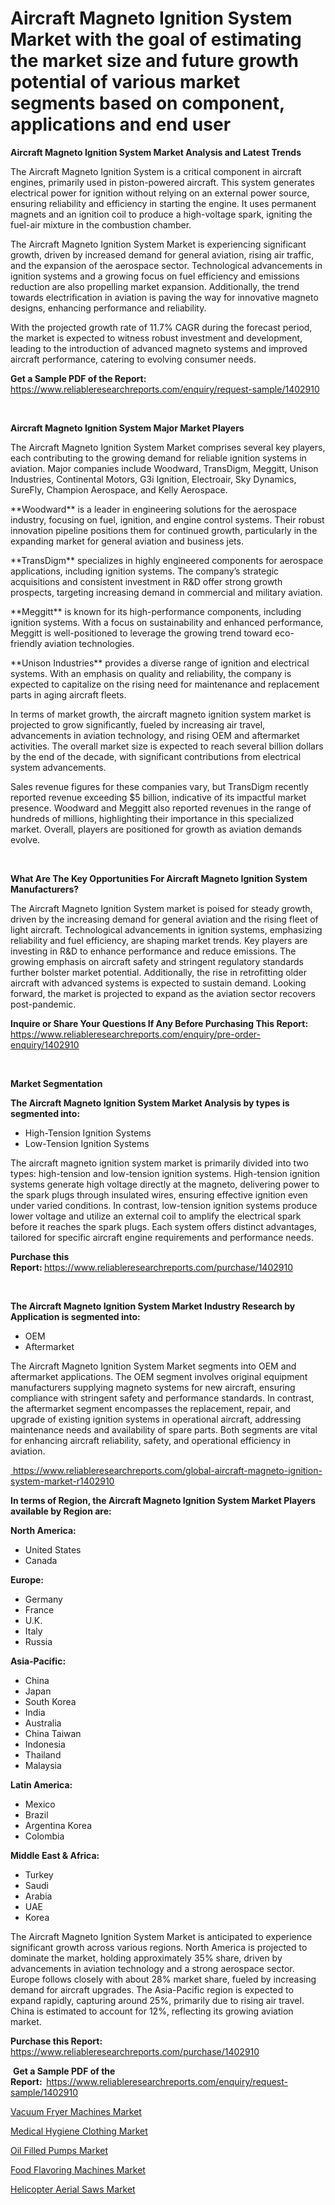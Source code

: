 <p><h1>Aircraft Magneto Ignition System Market with the goal of estimating the market size and future growth potential of various market segments based on component, applications and end user</h1></p><p><strong>Aircraft Magneto Ignition System Market Analysis and Latest Trends</strong></p>
<p><p>The Aircraft Magneto Ignition System is a critical component in aircraft engines, primarily used in piston-powered aircraft. This system generates electrical power for ignition without relying on an external power source, ensuring reliability and efficiency in starting the engine. It uses permanent magnets and an ignition coil to produce a high-voltage spark, igniting the fuel-air mixture in the combustion chamber. </p><p>The Aircraft Magneto Ignition System Market is experiencing significant growth, driven by increased demand for general aviation, rising air traffic, and the expansion of the aerospace sector. Technological advancements in ignition systems and a growing focus on fuel efficiency and emissions reduction are also propelling market expansion. Additionally, the trend towards electrification in aviation is paving the way for innovative magneto designs, enhancing performance and reliability. </p><p>With the projected growth rate of 11.7% CAGR during the forecast period, the market is expected to witness robust investment and development, leading to the introduction of advanced magneto systems and improved aircraft performance, catering to evolving consumer needs.</p></p>
<p><strong>Get a Sample PDF of the Report:&nbsp;</strong> <a href="https://www.reliableresearchreports.com/enquiry/request-sample/1402910?utm_campaign=1595&utm_medium=2&utm_source=Github&utm_content=ia&utm_term=23102024&utm_id=aircraft-magneto-ignition-system">https://www.reliableresearchreports.com/enquiry/request-sample/1402910</a></p>
<p>&nbsp;</p>
<p><strong>Aircraft Magneto Ignition System Major Market Players</strong></p>
<p><p>The Aircraft Magneto Ignition System Market comprises several key players, each contributing to the growing demand for reliable ignition systems in aviation. Major companies include Woodward, TransDigm, Meggitt, Unison Industries, Continental Motors, G3i Ignition, Electroair, Sky Dynamics, SureFly, Champion Aerospace, and Kelly Aerospace.</p><p>**Woodward** is a leader in engineering solutions for the aerospace industry, focusing on fuel, ignition, and engine control systems. Their robust innovation pipeline positions them for continued growth, particularly in the expanding market for general aviation and business jets.</p><p>**TransDigm** specializes in highly engineered components for aerospace applications, including ignition systems. The company’s strategic acquisitions and consistent investment in R&D offer strong growth prospects, targeting increasing demand in commercial and military aviation.</p><p>**Meggitt** is known for its high-performance components, including ignition systems. With a focus on sustainability and enhanced performance, Meggitt is well-positioned to leverage the growing trend toward eco-friendly aviation technologies.</p><p>**Unison Industries** provides a diverse range of ignition and electrical systems. With an emphasis on quality and reliability, the company is expected to capitalize on the rising need for maintenance and replacement parts in aging aircraft fleets.</p><p>In terms of market growth, the aircraft magneto ignition system market is projected to grow significantly, fueled by increasing air travel, advancements in aviation technology, and rising OEM and aftermarket activities. The overall market size is expected to reach several billion dollars by the end of the decade, with significant contributions from electrical system advancements.</p><p>Sales revenue figures for these companies vary, but TransDigm recently reported revenue exceeding $5 billion, indicative of its impactful market presence. Woodward and Meggitt also reported revenues in the range of hundreds of millions, highlighting their importance in this specialized market. Overall, players are positioned for growth as aviation demands evolve.</p></p>
<p>&nbsp;</p>
<p><strong>What Are The Key Opportunities For Aircraft Magneto Ignition System Manufacturers?</strong></p>
<p><p>The Aircraft Magneto Ignition System market is poised for steady growth, driven by the increasing demand for general aviation and the rising fleet of light aircraft. Technological advancements in ignition systems, emphasizing reliability and fuel efficiency, are shaping market trends. Key players are investing in R&D to enhance performance and reduce emissions. The growing emphasis on aircraft safety and stringent regulatory standards further bolster market potential. Additionally, the rise in retrofitting older aircraft with advanced systems is expected to sustain demand. Looking forward, the market is projected to expand as the aviation sector recovers post-pandemic.</p></p>
<p><strong>Inquire or Share Your Questions If Any Before Purchasing This Report:</strong> <a href="https://www.reliableresearchreports.com/enquiry/pre-order-enquiry/1402910?utm_campaign=1595&utm_medium=2&utm_source=Github&utm_content=ia&utm_term=23102024&utm_id=aircraft-magneto-ignition-system">https://www.reliableresearchreports.com/enquiry/pre-order-enquiry/1402910</a></p>
<p>&nbsp;</p>
<p><strong>Market Segmentation</strong></p>
<p><strong>The Aircraft Magneto Ignition System Market Analysis by types is segmented into:</strong></p>
<p><ul><li>High-Tension Ignition Systems</li><li>Low-Tension Ignition Systems</li></ul></p>
<p><p>The aircraft magneto ignition system market is primarily divided into two types: high-tension and low-tension ignition systems. High-tension ignition systems generate high voltage directly at the magneto, delivering power to the spark plugs through insulated wires, ensuring effective ignition even under varied conditions. In contrast, low-tension ignition systems produce lower voltage and utilize an external coil to amplify the electrical spark before it reaches the spark plugs. Each system offers distinct advantages, tailored for specific aircraft engine requirements and performance needs.</p></p>
<p><strong>Purchase this Report:&nbsp;</strong><a href="https://www.reliableresearchreports.com/purchase/1402910?utm_campaign=1595&utm_medium=2&utm_source=Github&utm_content=ia&utm_term=23102024&utm_id=aircraft-magneto-ignition-system">https://www.reliableresearchreports.com/purchase/1402910</a></p>
<p>&nbsp;</p>
<p><strong>The Aircraft Magneto Ignition System Market Industry Research by Application is segmented into:</strong></p>
<p><ul><li>OEM</li><li>Aftermarket</li></ul></p>
<p><p>The Aircraft Magneto Ignition System Market segments into OEM and aftermarket applications. The OEM segment involves original equipment manufacturers supplying magneto systems for new aircraft, ensuring compliance with stringent safety and performance standards. In contrast, the aftermarket segment encompasses the replacement, repair, and upgrade of existing ignition systems in operational aircraft, addressing maintenance needs and availability of spare parts. Both segments are vital for enhancing aircraft reliability, safety, and operational efficiency in aviation.</p></p>
<p><a href="https://www.reliableresearchreports.com/global-aircraft-magneto-ignition-system-market-r1402910?utm_campaign=1595&utm_medium=2&utm_source=Github&utm_content=ia&utm_term=23102024&utm_id=aircraft-magneto-ignition-system">&nbsp;https://www.reliableresearchreports.com/global-aircraft-magneto-ignition-system-market-r1402910</a></p>
<p><strong>In terms of Region, the Aircraft Magneto Ignition System Market Players available by Region are:</strong></p>
<p>
    <p> <strong> North America: </strong>
        <ul>
            <li>United States</li>
            <li>Canada</li>
        </ul>
        </p> 
    <p> <strong> Europe: </strong>
        <ul>
            <li>Germany</li>
            <li>France</li>
            <li>U.K.</li>
            <li>Italy</li>
            <li>Russia</li>
        </ul>
        </p> 
    <p> <strong> Asia-Pacific: </strong>
        <ul>
            <li>China</li>
            <li>Japan</li>
            <li>South Korea</li>
            <li>India</li>
            <li>Australia</li>
            <li>China Taiwan</li>
            <li>Indonesia</li>
            <li>Thailand</li>
            <li>Malaysia</li>
        </ul>
        </p> 
    <p> <strong> Latin America: </strong>
        <ul>
            <li>Mexico</li>
            <li>Brazil</li>
            <li>Argentina Korea</li>
            <li>Colombia</li>
        </ul>
        </p> 
    <p> <strong> Middle East & Africa: </strong>
        <ul>
            <li>Turkey</li>
            <li>Saudi</li>
            <li>Arabia</li>
            <li>UAE</li>
            <li>Korea</li>
        </ul>
    </p>
    </p>
<p><p>The Aircraft Magneto Ignition System Market is anticipated to experience significant growth across various regions. North America is projected to dominate the market, holding approximately 35% share, driven by advancements in aviation technology and a strong aerospace sector. Europe follows closely with about 28% market share, fueled by increasing demand for aircraft upgrades. The Asia-Pacific region is expected to expand rapidly, capturing around 25%, primarily due to rising air travel. China is estimated to account for 12%, reflecting its growing aviation market.</p></p>
<p><strong>Purchase this Report: </strong><a href="https://www.reliableresearchreports.com/purchase/1402910?utm_campaign=1595&utm_medium=2&utm_source=Github&utm_content=ia&utm_term=23102024&utm_id=aircraft-magneto-ignition-system">https://www.reliableresearchreports.com/purchase/1402910</a></p>
<p>&nbsp;<strong>Get a Sample PDF of the Report:&nbsp;&nbsp;</strong><a href="https://www.reliableresearchreports.com/enquiry/request-sample/1402910?utm_campaign=1595&utm_medium=2&utm_source=Github&utm_content=ia&utm_term=23102024&utm_id=aircraft-magneto-ignition-system">https://www.reliableresearchreports.com/enquiry/request-sample/1402910</a></p>
<p><strong></strong></p>
<p><p><a href="https://www.linkedin.com/pulse/vacuum-fryer-machines-market-strategic-insights-product-evolution-2f58f?utm_campaign=1595&utm_medium=2&utm_source=Github&utm_content=ia&utm_term=23102024&utm_id=aircraft-magneto-ignition-system">Vacuum Fryer Machines Market</a></p><p><a href="https://www.linkedin.com/pulse/insights-medical-hygiene-clothing-market-players-size-geographical-aackf?utm_campaign=1595&utm_medium=2&utm_source=Github&utm_content=ia&utm_term=23102024&utm_id=aircraft-magneto-ignition-system">Medical Hygiene Clothing Market</a></p><p><a href="https://www.linkedin.com/pulse/insights-oil-filled-pumps-market-size-which-expanding-84-cagr-lhpaf?utm_campaign=1595&utm_medium=2&utm_source=Github&utm_content=ia&utm_term=23102024&utm_id=aircraft-magneto-ignition-system">Oil Filled Pumps Market</a></p><p><a href="https://www.linkedin.com/pulse/food-flavoring-machines-sector-surge-47-growth-roadmap-2031-ia4yf?utm_campaign=1595&utm_medium=2&utm_source=Github&utm_content=ia&utm_term=23102024&utm_id=aircraft-magneto-ignition-system">Food Flavoring Machines Market</a></p><p><a href="https://www.linkedin.com/pulse/sustainability-trends-helicopter-aerial-saws-industry-market-im32f?utm_campaign=1595&utm_medium=2&utm_source=Github&utm_content=ia&utm_term=23102024&utm_id=aircraft-magneto-ignition-system">Helicopter Aerial Saws Market</a></p></p>